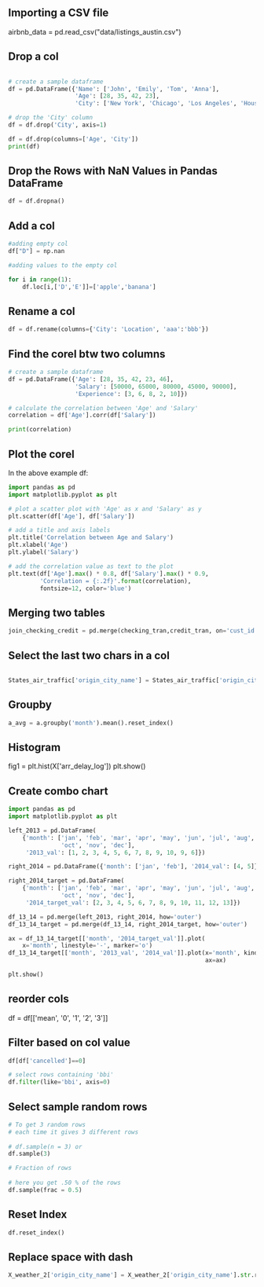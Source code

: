 ## Importing a CSV file

airbnb_data = pd.read_csv("data/listings_austin.csv")

## Drop a col
``` python

# create a sample dataframe
df = pd.DataFrame({'Name': ['John', 'Emily', 'Tom', 'Anna'],
                   'Age': [28, 35, 42, 23],
                   'City': ['New York', 'Chicago', 'Los Angeles', 'Houston']})

# drop the 'City' column
df = df.drop('City', axis=1)

df = df.drop(columns=['Age', 'City'])
print(df)
```
## Drop the Rows with NaN Values in Pandas DataFrame
``` python
df = df.dropna()
```
## Add a col
``` python
#adding empty col
df["D"] = np.nan
```
``` python
#adding values to the empty col

for i in range(1):
    df.loc[i,['D','E']]=['apple','banana']
```
## Rename a col
``` python
df = df.rename(columns={'City': 'Location', 'aaa':'bbb'})
```

## Find the corel btw two columns

``` python
# create a sample dataframe
df = pd.DataFrame({'Age': [28, 35, 42, 23, 46],
                   'Salary': [50000, 65000, 80000, 45000, 90000],
                   'Experience': [3, 6, 8, 2, 10]})

# calculate the correlation between 'Age' and 'Salary'
correlation = df['Age'].corr(df['Salary'])

print(correlation)
```

## Plot the corel
In the above example df:


``` python
import pandas as pd
import matplotlib.pyplot as plt

# plot a scatter plot with 'Age' as x and 'Salary' as y
plt.scatter(df['Age'], df['Salary'])

# add a title and axis labels
plt.title('Correlation between Age and Salary')
plt.xlabel('Age')
plt.ylabel('Salary')

# add the correlation value as text to the plot
plt.text(df['Age'].max() * 0.8, df['Salary'].max() * 0.9,
         'Correlation = {:.2f}'.format(correlation),
         fontsize=12, color='blue')
```

## Merging two tables

``` python
join_checking_credit = pd.merge(checking_tran,credit_tran, on='cust_id',how='outer')

```
## Select the last two chars in a col
``` python

States_air_traffic['origin_city_name'] = States_air_traffic['origin_city_name'].map(lambda x: str(x)[-2:])

```

## Groupby
``` python
a_avg = a.groupby('month').mean().reset_index()
```
## Histogram

fig1 = plt.hist(X['arr_delay_log'])
plt.show()

## Create combo chart
``` python
import pandas as pd
import matplotlib.pyplot as plt

left_2013 = pd.DataFrame(
    {'month': ['jan', 'feb', 'mar', 'apr', 'may', 'jun', 'jul', 'aug', 'sep',
               'oct', 'nov', 'dec'],
     '2013_val': [1, 2, 3, 4, 5, 6, 7, 8, 9, 10, 9, 6]})

right_2014 = pd.DataFrame({'month': ['jan', 'feb'], '2014_val': [4, 5]})

right_2014_target = pd.DataFrame(
    {'month': ['jan', 'feb', 'mar', 'apr', 'may', 'jun', 'jul', 'aug', 'sep',
               'oct', 'nov', 'dec'],
     '2014_target_val': [2, 3, 4, 5, 6, 7, 8, 9, 10, 11, 12, 13]})

df_13_14 = pd.merge(left_2013, right_2014, how='outer')
df_13_14_target = pd.merge(df_13_14, right_2014_target, how='outer')

ax = df_13_14_target[['month', '2014_target_val']].plot(
    x='month', linestyle='-', marker='o')
df_13_14_target[['month', '2013_val', '2014_val']].plot(x='month', kind='bar',
                                                        ax=ax)

plt.show()
```


## reorder cols
df = df[['mean', '0', '1', '2', '3']]

## Filter based on col value
```python
df[df['cancelled']==0]
```
``` python
# select rows containing 'bbi'
df.filter(like='bbi', axis=0)
```
## Select sample random rows
``` python
# To get 3 random rows
# each time it gives 3 different rows
 
# df.sample(n = 3) or
df.sample(3)
```

``` python
# Fraction of rows
 
# here you get .50 % of the rows
df.sample(frac = 0.5)
```

## Reset Index
``` python
df.reset_index()
```

## Replace space with dash

``` python
X_weather_2['origin_city_name'] = X_weather_2['origin_city_name'].str.replace(' ', '-')
```